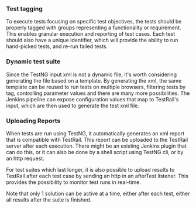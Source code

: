 ### Test tagging

To execute tests focusing on specific test objectives, the tests should be properly tagged with groups representing a functionality or requirement.
This enables granular execution and reporting of test cases. Each test should also have a unique identifier, which will provide the ability to run hand-picked tests, and re-run failed tests.

### Dynamic test suite

Since the TestNG input xml is not a dynamic file, it's worth considering generating the file based on a template. By generating the xml, the same template can be reused to run tests on multiple browsers, filtering tests by tag, controlling parameter values and there are many more possibilities.
The Jenkins pipeline can expose configuration values that map to TestRail's input, which are then used to generate the test xml file.

### Uploading Reports

When tests are run using TestNG, it automatically generates an xml report that is compatible with TestRail. This report can be uploaded to the TestRail server after each execution. There might be an existing Jenkins plugin that can do this, or it can also be done by a shell script using TestNG cli, or by an http request.

For test suites which last longer, it is also possible to upload results to TestRail after each test case by sending an http in an afterTest listener. This provides the possibility to monitor test runs in real-time.

Note that only 1 solution can be active at a time, either after each test, either all results after the suite is finished.
